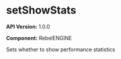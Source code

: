 # setShowStats

**API Version:** 1.0.0

**Component:** RebelENGINE

Sets whether to show performance statistics

